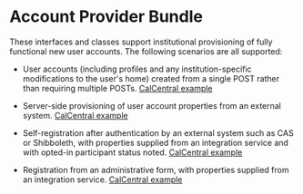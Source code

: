 # Account Provider Bundle

These interfaces and classes support institutional provisioning of fully functional new user accounts. The following scenarios are all supported:

* User accounts (including profiles and any institution-specific modifications to the user's home) created from a single POST rather than requiring multiple POSTs.
    [CalCentral example](https://github.com/ets-berkeley-edu/myberkeley/blob/dev/provision/src/main/java/edu/berkeley/myberkeley/provision/CalOaeAuthorizableService.java)

* Server-side provisioning of user account properties from an external system.
    [CalCentral example](https://github.com/ets-berkeley-edu/myberkeley/blob/dev/provision/src/main/java/edu/berkeley/myberkeley/provision/OraclePersonAttributeProvider.java)

* Self-registration after authentication by an external system such as CAS or Shibboleth, with properties supplied from an integration service and with opted-in participant status noted.
    [CalCentral example](https://github.com/ets-berkeley-edu/3akai-ux/tree/dev/devwidgets/selfregister)

* Registration from an administrative form, with properties supplied from an integration service.
    [CalCentral example](https://github.com/ets-berkeley-edu/3akai-ux/tree/dev/devwidgets/accountprovision)
